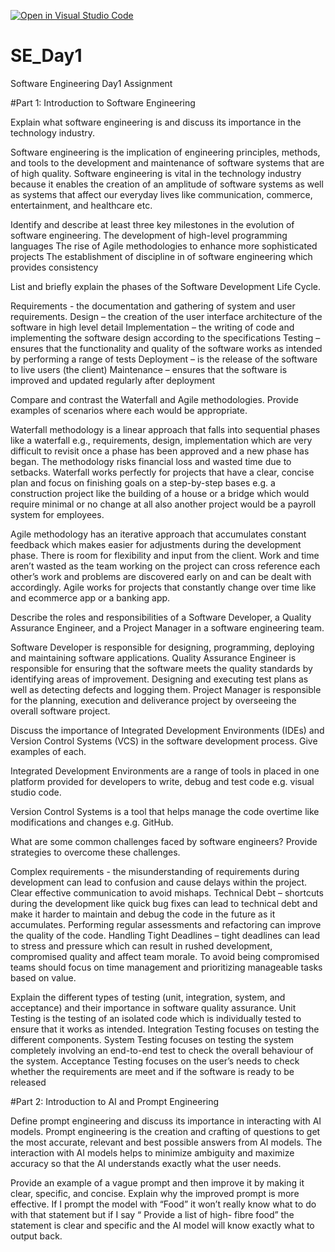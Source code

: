 [![Open in Visual Studio Code](https://classroom.github.com/assets/open-in-vscode-2e0aaae1b6195c2367325f4f02e2d04e9abb55f0b24a779b69b11b9e10269abc.svg)](https://classroom.github.com/online_ide?assignment_repo_id=18378617&assignment_repo_type=AssignmentRepo)
# SE_Day1
Software Engineering Day1 Assignment

#Part 1: Introduction to Software Engineering

Explain what software engineering is and discuss its importance in the technology industry.

Software engineering is the implication of engineering principles, methods, and tools to the development and maintenance of software systems that are of high quality. Software engineering is vital in the technology industry because it enables the creation of an amplitude of software systems as well as systems that affect our everyday lives like communication, commerce, entertainment, and healthcare etc.


Identify and describe at least three key milestones in the evolution of software engineering.
The development of high-level programming languages
The rise of Agile methodologies to enhance more sophisticated projects
The establishment of discipline in of software engineering which provides consistency 


List and briefly explain the phases of the Software Development Life Cycle.

Requirements - the documentation and gathering of system and user requirements.
 Design – the creation of the user interface architecture of the software in high level detail
Implementation – the writing of code and implementing the software design according to the specifications
  Testing – ensures that the functionality and quality of the software works as intended by performing a range of tests 
 Deployment – is the release of the software to live users (the client)
  Maintenance – ensures that the software is improved and updated regularly after deployment

Compare and contrast the Waterfall and Agile methodologies. Provide examples of scenarios where each would be appropriate.

 Waterfall methodology is a linear approach that falls into sequential phases like a waterfall e.g., requirements, design, implementation which are very difficult to revisit once a phase has been approved and a new phase has began. The methodology risks financial loss and wasted time due to setbacks. Waterfall works perfectly for projects that have a clear, concise plan and focus on finishing goals on a step-by-step bases e.g. a construction project like the building of a house or a bridge which would require minimal or no change at all also another project would be a payroll system for employees.
 
  Agile methodology has an iterative approach that accumulates constant feedback which makes easier for adjustments during the development phase. There is room for flexibility and input from the client. Work and time aren’t wasted as the team working on the project can cross reference each other’s work and problems are discovered early on and can be dealt with accordingly. Agile works for projects that constantly change over time like and ecommerce app or a banking app.

Describe the roles and responsibilities of a Software Developer, a Quality Assurance Engineer, and a Project Manager in a software engineering team.
 
 Software Developer is responsible for designing, programming, deploying and maintaining software applications.
Quality Assurance Engineer is responsible for ensuring that the software meets the quality standards by identifying areas of improvement. Designing and executing test plans as well as detecting defects and logging them.
Project Manager is responsible for the planning, execution and deliverance project by overseeing the overall software project.

Discuss the importance of Integrated Development Environments (IDEs) and Version Control Systems (VCS) in the software development process. Give examples of each.

Integrated Development Environments are a range of tools in placed in one platform provided for developers to write, debug and test code e.g. visual studio code.
 
 Version Control Systems is a tool that helps manage the code overtime like modifications and changes e.g. GitHub.

What are some common challenges faced by software engineers? Provide strategies to overcome these challenges.

Complex requirements - the misunderstanding of requirements during development can lead to confusion and cause delays within the project. Clear effective communication to avoid mishaps.
Technical Debt – shortcuts during the development like quick bug fixes can lead to technical debt and make it harder to maintain and debug the code in the future as it accumulates. Performing regular assessments and refactoring can improve the quality of the code.
  Handling Tight Deadlines – tight deadlines can lead to stress and pressure which can result in rushed development, compromised quality and affect team morale. To avoid being compromised teams should focus on time management and prioritizing manageable tasks based on value.

Explain the different types of testing (unit, integration, system, and acceptance) and their importance in software quality assurance.
Unit Testing is the testing of an isolated code which is individually tested to ensure that it works as intended.
Integration Testing focuses on testing the different components.
System Testing focuses on testing the system completely involving an end-to-end test to check the overall behaviour of the system.
Acceptance Testing focuses on the user’s needs to check whether the requirements are meet and if the software is ready to be released 

#Part 2: Introduction to AI and Prompt Engineering


Define prompt engineering and discuss its importance in interacting with AI models.
Prompt engineering is the creation and crafting of questions to get the most accurate, relevant and best possible answers from AI models. The interaction with AI models helps to minimize ambiguity and maximize accuracy so that the AI understands exactly what the user needs.

Provide an example of a vague prompt and then improve it by making it clear, specific, and concise. Explain why the improved prompt is more effective.
If I prompt the model with “Food” it won’t really know what to do with that statement but if I say  “ Provide a list of high- fibre food” the statement is clear and specific and the AI model  will know exactly what to output back.
